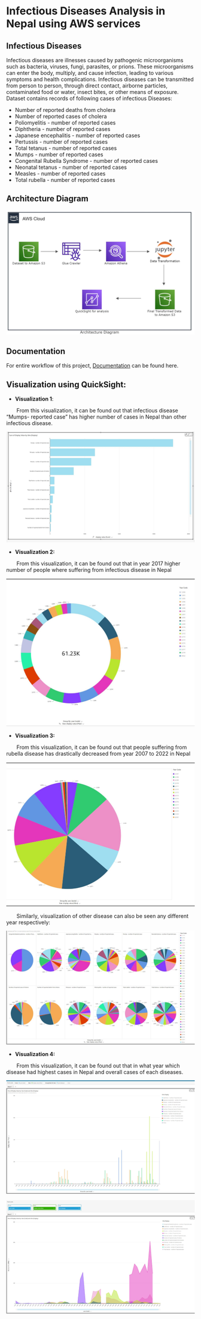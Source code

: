 # Infectious Diseases Analysis in Nepal using AWS services

## Infectious Diseases

Infectious diseases are illnesses caused by pathogenic microorganisms such as bacteria, viruses, fungi, parasites, or prions. These microorganisms can enter the body, multiply, and cause infection, leading to various symptoms and health complications. Infectious diseases can be transmitted from person to person, through direct contact, airborne particles, contaminated food or water, insect bites, or other means of exposure.
Dataset contains records of following cases of infectious Diseases:
* Number of reported deaths from cholera
* Number of reported cases of cholera
* Poliomyelitis - number of reported cases
* Diphtheria - number of reported cases
* Japanese encephalitis - number of reported cases
* Pertussis - number of reported cases
* Total tetanus - number of reported cases
* Mumps - number of reported cases
* Congenital Rubella Syndrome - number of reported cases
* Neonatal tetanus - number of reported cases
*	Measles - number of reported cases
* Total rubella - number of reported cases

## Architecture Diagram
![Architecture Diagram](https://raw.githubusercontent.com/rravii/Infectious_Diseases_Analysis_in_Nepal_AWS/master/images/architecture.JPG)

## Documentation 
For entire workflow of this project, [Documentation](https://docs.google.com/document/d/1Uunmg2bTwBYqr6Tr8lZqpGrIPfXYBaU9/edit?usp=sharing&ouid=108044631561998143868&rtpof=true&sd=true) can be found here.

## Visualization using QuickSight:
* __Visualization 1__:

&nbsp;&nbsp;&nbsp;&nbsp;&nbsp;&nbsp; From this visualization, it can be found out that infectious disease “Mumps- reported case” has higher number of cases in Nepal than other infectious disease.

![Visualization 1](https://raw.githubusercontent.com/rravii/Infectious_Diseases_Analysis_in_Nepal_AWS/master/images/6.JPG)
 
*	__Visualization 2:__

&nbsp;&nbsp;&nbsp;&nbsp;&nbsp;&nbsp; From this visualization, it can be found out that in year 2017 higher number of people where suffering from infectious disease in Nepal
 
![Visualization 2](https://raw.githubusercontent.com/rravii/Infectious_Diseases_Analysis_in_Nepal_AWS/master/images/8.JPG)

*	__Visualization 3:__

&nbsp;&nbsp;&nbsp;&nbsp;&nbsp;&nbsp; From this visualization, it can be found out that people suffering from rubella disease has drastically decreased from year 2007 to 2022 in Nepal

 ![Visualization 3](https://raw.githubusercontent.com/rravii/Infectious_Diseases_Analysis_in_Nepal_AWS/master/images/10.JPG)
 
&nbsp;&nbsp;&nbsp;&nbsp;&nbsp;&nbsp; Similarly, visualization of other disease can also be seen any different year respectively: 

![Visualization 3 1](https://raw.githubusercontent.com/rravii/Infectious_Diseases_Analysis_in_Nepal_AWS/master/images/7.JPG)

*	__Visualization 4:__

&nbsp;&nbsp;&nbsp;&nbsp;&nbsp;&nbsp; From this visualization, it can be found out that in what year which disease had highest cases in Nepal and overall cases of each diseases. 

![Visualization 4](https://raw.githubusercontent.com/rravii/Infectious_Diseases_Analysis_in_Nepal_AWS/master/images/11.JPG)

![Visualization 4 1](https://raw.githubusercontent.com/rravii/Infectious_Diseases_Analysis_in_Nepal_AWS/master/images/13.JPG)
 


 

